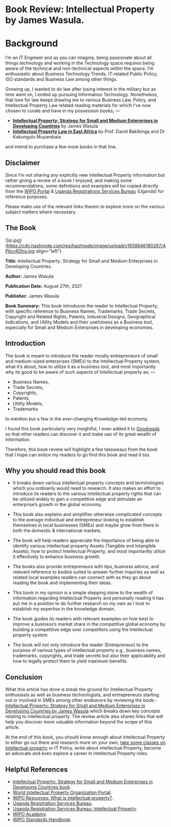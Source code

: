 # Book Review: Intellectual Property by James Wasula.

# Background
I’m an IT Engineer and as you can imagine, being passionate about all things technology and working in the Technology space requires being aware of the technical and non-technical aspects within the space. I’m enthusiastic about Business Technology Trends, IT-related Public Policy, ISO standards and Business Law among other things.

Growing up, I wanted to do law after losing interest in the military but as time went on, I ended up pursuing Information Technology. Nonetheless, that love for law keeps drawing me to various Business Law, Policy, and Intellectual Property Law related reading materials for which I've now chosen to curate and have in my possession books; —

* **[Intellectual Property: Strategy for Small and Medium Enterprises in Developing Countries](https://www.goodreads.com/book/show/60284998-intellectual-property)** by James Wasula 
* **[Intellectual Property Law in East Africa](https://www.goodreads.com/book/show/61050536-intellectual-property-law-in-east-africa)** by Prof. David Bakibinga and Dr Kakungulu Muyambala

and intend to purchase a few more books in that line.

## Disclaimer

Since I’m not sharing any explicitly new Intellectual Property information but rather giving a review of a book I enjoyed, and making some recommendations, some definitions and examples will be copied directly from the [WIPO Portal](https://www.wipo.int/portal/en/) & [Uganda Registrations Services Bureau](https://ursb.go.ug/) (Uganda) for reference purposes. 

Please make use of the relevant links therein to explore more on the various subject matters where necessary.

## The Book

![ip.jpg](https://cdn.hashnode.com/res/hashnode/image/upload/v1658846180267/4PbcyR2hg.jpg align="left")

**Title:** Intellectual Property: Strategy for Small and Medium Enterprises in Developing Countries.

**Author:** James Wasula

**Publication Date:** August 27th, 2021

**Publisher:** James Wasula

**Book Summary:**
This book introduces the reader to Intellectual Property, with specific reference to Business Names, Trademarks, Trade Secrets, Copyright and Related Rights, Patents, Industrial Designs, Geographical Indications, and Utility Models and their usefulness as a Business tool, especially for Small and Medium Enterprises in developing economies.

## Introduction

The book is meant to introduce the reader mostly entrepreneurs of small and medium-sized enterprises (SMEs) to the Intellectual Property system, what it’s about, how to utilize it as a business tool, and most importantly why its good to be aware of such aspects of Intellectual property as; —

* Business Names,
* Trade Secrets,
* Copyrights,
* Patents,
* Utility Models,
* Trademarks

to mention but a few in the ever-changing Knowledge-led economy.

I found this book particularly very insightful, I even added it to [Goodreads](https://www.goodreads.com/book/show/61050536-intellectual-property-law-in-east-africa) so that other readers can discover it and make use of its great wealth of information.

Therefore, this book review will highlight a few takeaways from the book that I hope can entice my readers to go find this book and read it too.

## Why you should read this book

* It breaks down various intellectual property concepts and terminologies which you ordinarily would need to research. It also makes an effort to introduce its readers to the various Intellectual property rights that can be utilized widely to gain a competitive edge and stimulate an enterprise’s growth in the global economy.

* This book also explains and simplifies otherwise complicated concepts to the average individual and entrepreneur looking to establish themselves in local businesses (SMEs) and maybe grow from there in both the domestic & international markets.

* The book will help readers appreciate the importance of being able to identify various intellectual property Assets (Tangible and Intangible Assets), how to protect Intellectual Property, and most importantly utilize it effectively to enhance business growth. 

* The books also provide entrepreneurs with tips, business advice, and relevant reference to bodies suited to answer further inquiries as well as related local examples readers can connect with as they go about reading the book and implementing their ideas.

* This book in my opinion is a simple stepping stone to the wealth of information regarding Intellectual Property and personally reading it has put me in a position to do further research on my own as I look to establish my expertise in the knowledge domain.

* The book guides its readers with relevant examples on how best to improve a business’s market share in the competitive global economy by building a competitive edge over competitors using the Intellectual property system. 

* The book will not only introduce the reader (Entrepreneur) to the purpose of various types of intellectual property e.g., business names, trademarks, copyrights, and trade secrets but also their applicability and how to legally protect them to yield maximum benefits.

## Conclusion

What this article has done is break the ground for Intellectual Property enthusiasts as well as business technologists, and entrepreneurs starting out or involved in SMEs among other endeavors by reviewing the book;- [Intellectual Property: Strategy for Small and Medium Enterprises in Developing Countries by James Wasula](https://www.goodreads.com/book/show/60284998-intellectual-property) which breaks down key concepts relating to intellectual property. The review article also shares links that will help you discover more valuable information beyond the scope of this article.

At the end of this book, you should know enough about intellectual Property to either go out there and research more on your own, [take some classes on Intellectual property](https://www.wipo.int/academy/en/) or IT Policy, write about intellectual Property, become an advocate and even explore a career in intellectual Property roles.

## Helpful References

* [Intellectual Property: Strategy for Small and Medium Enterprises in Developing Countries book](https://www.goodreads.com/book/show/60284998-intellectual-property).
* [World Intellectual Property Organization Portal](https://www.wipo.int/portal/en/).
* [WIPO Resources: What is intellectual property?](https://www.wipo.int/about-ip/en/).
* [Uganda Registration Services Bureau](https://ursb.go.ug/).
* [Uganda Registration Services Bureau: Intellectual Property](https://ursb.go.ug/intellectual-property).
* [WIPO Academy](https://www.wipo.int/academy/en/).
* [WIPO Standards Handbook](https://www.wipo.int/standards/en/).